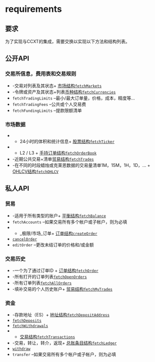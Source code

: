 # requirements



## 要求

为了实现与CCXT的集成，需要交换以实现以下方法和结构列表。

## 公开API <a id="public-api"></a>

### 交易所信息，费用表和交易规则 <a id="exchange-information-fee-schedule-and-trading-rules"></a>

* -交易对列表及其状态+ [市场结构](https://github.com/ccxt/ccxt/wiki/Manual#market-structure)[`fetchMarkets`](https://github.com/ccxt/ccxt/wiki/Manual#loading-markets)
* -令牌或资产及其状态+列表[币种结构](https://github.com/ccxt/ccxt/wiki/Manual#currency-structure)[`fetchCurrencies`](https://github.com/ccxt/ccxt/wiki/Manual#loading-markets)
* `fetchTradingLimits` –最小/最大订单量，价格，成本，精度等...
* `fetchTradingFees` –公共或个人交易费
* `fetchFundingLimits` –提款限额清单

### 市场数据 <a id="market-data"></a>

* - 24小时的体积和统计信息+ [股票结构](https://github.com/ccxt/ccxt/wiki/Manual#ticker-structure)[`fetchTicker`](https://github.com/ccxt/ccxt/wiki/Manual#price-tickers)
* - L2 / L3 + [手持订单结构](https://github.com/ccxt/ccxt/wiki/Manual#order-book-structure)[`fetchOrderBook`](https://github.com/ccxt/ccxt/wiki/Manual#order-book)
* -近期公共交易+清单[贸易结构](https://github.com/ccxt/ccxt/wiki/Manual#trade-structure)[`fetchTrades`](https://github.com/ccxt/ccxt/wiki/Manual#trades-executions-transactions)
* -在不同的时段蜡烛或克莱恩数据的交易量清单1M，15M，1H，1D，... + [OHLCV结构](https://github.com/ccxt/ccxt/wiki/Manual#ohlcv-structure)[`fetchOHLCV`](https://github.com/ccxt/ccxt/wiki/Manual#ohlcv-candlestick-charts)

## 私人API <a id="private-api"></a>

### 贸易 <a id="trading"></a>

* -适用于所有类型的账户+ [平衡结构](https://github.com/ccxt/ccxt/wiki/Manual#balance-structure)[`fetchBalance`](https://github.com/ccxt/ccxt/wiki/Manual#querying-account-balance)
* `fetchAccounts` –如果交易所有多个帐户或子帐户，则为必填
* - _极限/市场_订单+ [订单结构](https://github.com/ccxt/ccxt/wiki/Manual#order-structure)[`createOrder`](https://github.com/ccxt/ccxt/wiki/Manual#placing-orders)
* ​[`cancelOrder`](https://github.com/ccxt/ccxt/wiki/Manual#canceling-orders)​
* `editOrder` –更改未结订单的价格和/或金额

### 交易历史 <a id="trading-history"></a>

* -一个为了通过订单ID + [订单结构](https://github.com/ccxt/ccxt/wiki/Manual#order-structure)[`fetchOrder`](https://github.com/ccxt/ccxt/wiki/Manual#querying-orders)
* -所有打开的订单列表[`fetchOpenOrders`](https://github.com/ccxt/ccxt/wiki/Manual#querying-orders)
* -所有订单列表[`fetchAllOrders`](https://github.com/ccxt/ccxt/wiki/Manual#querying-orders)
* -填补交易的个人历史账户+ [贸易结构](https://github.com/ccxt/ccxt/wiki/Manual#trade-structure)[`fetchMyTrades`](https://github.com/ccxt/ccxt/wiki/Manual#personal-trades)

### 资金 <a id="funding"></a>

* -存款地址（ES）+ [地址结构](https://github.com/ccxt/ccxt/wiki/Manual#address-structure)[`fetchDepositAddress`](https://github.com/ccxt/ccxt/wiki/Manual#funding-your-account)
* ​[`fetchDeposits`](https://github.com/ccxt/ccxt/wiki/Manual#transactions)​
* ​[`fetchWithdrawals`](https://github.com/ccxt/ccxt/wiki/Manual#transactions)​
* + [交易结构](https://github.com/ccxt/ccxt/wiki/Manual#transaction-structure)[`fetchTransactions`](https://github.com/ccxt/ccxt/wiki/Manual#transactions)
* -交易，转让，转介，返现+ [总账条目结构](https://github.com/ccxt/ccxt/wiki/Manual#ledger-entry-structure)[`fetchLedger`](https://github.com/ccxt/ccxt/wiki/Manual#ledger)
* ​[`withdraw`](https://github.com/ccxt/ccxt/wiki/Manual#withdraw)​
* `transfer` –如果交易所有多个帐户或子帐户，则为必填

